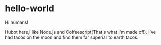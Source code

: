# hello-world

Hi humans!

Hubot here,I like Node.js and Coffeescript(That's what I'm made of!).
I've had tacos on the moon and find them far superiar to earth tacos. 
